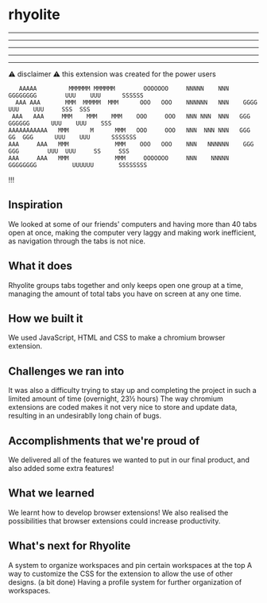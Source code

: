 # rhyolite
----

----

----

----

----

⚠️ disclaimer ⚠️
this extension was created for the power users
```
   AAAAA         MMMMMM MMMMMM        OOOOOOO     NNNNN    NNN     GGGGGGGG        UUU    UUU      SSSSSS
  AAA AAA       MMM  MMMMM  MMM      OOO   OOO    NNNNNN   NNN    GGGG             UUU    UUU     SSS  SSS
 AAA   AAA     MMM    MMM    MMM    OOO     OOO   NNN NNN  NNN   GGG   GGGGGG      UUU    UUU    SSS
AAAAAAAAAAA   MMM      M      MMM   OOO     OOO   NNN  NNN NNN   GGG  GG  GGG      UUU    UUU      SSSSSSS
AAA     AAA   MMM             MMM    OOO   OOO    NNN   NNNNNN    GGG    GGG        UUU  UUU     SS     SSS
AAA     AAA   MMM             MMM     OOOOOOO     NNN    NNNNN     GGGGGGGG          UUUUUU       SSSSSSSS
```
!!!

## Inspiration
We looked at some of our friends' computers and having more than 40 tabs open at once, making the computer very laggy and making work inefficient, as navigation through the tabs is not nice.

## What it does
Rhyolite groups tabs together and only keeps open one group at a time, managing the amount of total tabs you have on screen at any one time.

## How we built it
We used JavaScript, HTML and CSS to make a chromium browser extension.

## Challenges we ran into
It was also a difficulty trying to stay up and completing the project in such a limited amount of time (overnight, 23½ hours)
The way chromium extensions are coded makes it not very nice to store and update data, resulting in an undesirablly long chain of bugs.

## Accomplishments that we're proud of
We delivered all of the features we wanted to put in our final product, and also added some extra features!

## What we learned
We learnt how to develop browser extensions! We also realised the possibilities that browser extensions could increase productivity.

## What's next for Rhyolite
A system to organize workspaces and pin certain workspaces at the top
A way to customize the CSS for the extension to allow the use of other designs. (a bit done)
Having a profile system for further organization of workspaces.
